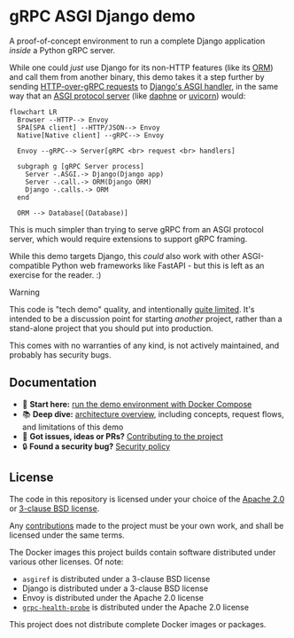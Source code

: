 # gRPC ASGI Django demo

A proof-of-concept environment to run a complete Django application _inside_ a
Python gRPC server.

While one could _just_ use Django for its non-HTTP features (like its
[ORM][orm]) and call them from another binary, this demo takes it a step further
by sending [HTTP-over-gRPC requests][grpc-http] to
[Django's ASGI handler][django-asgi], in the same way that an
[ASGI protocol server][asgi-proto] (like [daphne][] or [uvicorn][]) would:

```mermaid
flowchart LR
  Browser --HTTP--> Envoy
  SPA[SPA client] --HTTP/JSON--> Envoy
  Native[Native client] --gRPC--> Envoy

  Envoy --gRPC--> Server[gRPC <br> request <br> handlers]

  subgraph g [gRPC Server process]
    Server -.ASGI.-> Django(Django app)
    Server -.call.-> ORM(Django ORM)
    Django -.calls.-> ORM
  end

  ORM --> Database[(Database)]
```

This is much simpler than trying to serve gRPC from an ASGI protocol server,
which would require extensions to support gRPC framing.

While this demo targets Django, this _could_ also work with other
ASGI-compatible Python web frameworks like FastAPI - but this is left as an
exercise for the reader. :)

> [!WARNING]
>
> This code is "tech demo" quality, and intentionally
> [quite limited](./docs/demo.md#limitations). It's intended to be a discussion
> point for starting _another_ project, rather than a stand-alone project that
> you should put into production.
>
> This comes with no warranties of any kind, is not actively maintained, and
> probably has security bugs.

## Documentation

- 🔰 **Start here:** [run the demo environment with Docker Compose](./docs/demo.md)
- 📚 **Deep dive:** [architecture overview](./docs/architecture.md), including
  concepts, request flows, and limitations of this demo
- 💬 **Got issues, ideas or PRs?** [Contributing to the project](./CONTRIBUTING.md)
- 🔒 **Found a security bug?** [Security policy](./SECURITY.md)

## License

The code in this repository is licensed under your choice of the
[Apache 2.0](./COPYING.APACHE-2) or
[3-clause BSD license](./COPYING.BSD-3-CLAUSE).

Any [contributions](./CONTRIBUTING.md) made to the project must be your own
work, and shall be licensed under the same terms.

The Docker images this project builds contain software distributed under various
other licenses. Of note:

- `asgiref` is distributed under a 3-clause BSD license
- Django is distributed under a 3-clause BSD license
- Envoy is distributed under the Apache 2.0 license
- [`grpc-health-probe`][grpc-health-probe] is distributed under the Apache 2.0
  license

This project does not distribute complete Docker images or packages.

[asgi-proto]: https://asgi.readthedocs.io/en/latest/specs/main.html#overview
[daphne]: https://github.com/django/daphne
[django-asgi]: https://docs.djangoproject.com/en/5.2/howto/deployment/asgi/
[grpc-health-probe]: https://github.com/grpc-ecosystem/grpc-health-probe
[grpc-http]: https://www.envoyproxy.io/docs/envoy/latest/configuration/http/http_filters/grpc_json_transcoder_filter#sending-arbitrary-content
[orm]: https://docs.djangoproject.com/en/5.2/topics/db/models/
[uvicorn]: https://www.uvicorn.org/
